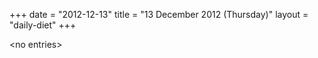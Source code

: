 +++
date = "2012-12-13"
title = "13 December 2012 (Thursday)"
layout = "daily-diet"
+++


\<no entries\>
